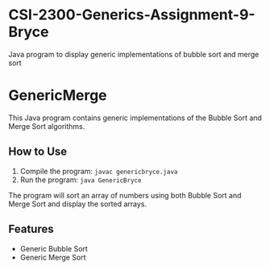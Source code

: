 # CSI-2300-Generics-Assignment-9-Bryce
Java program to display generic implementations of bubble sort and merge sort
# GenericMerge

This Java program contains generic implementations of the Bubble Sort and Merge Sort algorithms. 

## How to Use
1. Compile the program: `javac genericbryce.java`
2. Run the program: `java GenericBryce`

The program will sort an array of numbers using both Bubble Sort and Merge Sort and display the sorted arrays.

## Features
- Generic Bubble Sort
- Generic Merge Sort
